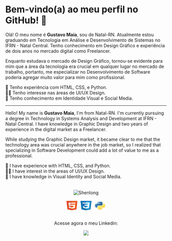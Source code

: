# Bem-vindo(a) ao meu perfil no GitHub! 🐉

Olá! O meu nome é __Gustavo Maia__, sou de Natal-RN. Atualmente estou graduando em Tecnologia em Análise e Desenvolvimento de Sistemas no IFRN - Natal Central. Tenho conhecimento em Design Gráfico e experiência de dois anos no mercado digital como Freelancer.

Enquanto estudava o mercado de Design Gráfico, tornou-se evidente para mim que a área da tecnologia era crucial em qualquer lugar no mercado de trabalho, portanto, me especializar no Desenvolvimento de Software poderia agregar muito valor para mim como profissional.

🚀 Tenho experiência com HTML, CSS, e Python.<br> 
🤟🏽 Tenho interesse nas áreas de UI/UX Design.<br>
🧠 Tenho conhecimento em Identidade Visual e Social Media.
***
Hello! My name is __Gustavo Maia__, I'm from Natal-RN. I'm currently pursuing a degree in Technology in Systems Analysis and Development at IFRN - Natal Central. I have knowledge in Graphic Design and two years of experience in the digital market as a Freelancer. 

While studying the Graphic Design market, it became clear to me that the technology area was crucial anywhere in the job market, so I realized that specializing in Software Development could add a lot of value to me as a professional. 

🚀 I have experience with HTML, CSS, and Python.<br> 
🤟🏽 I have interest in the areas of UI/UX Design.<br> 
🧠 I have knowledge in Visual Identity and Social Media.
  
</div>
<div align="center" style="display: inline_block"><br>
  <img align="center" alt="Shenlong" width="500" src="https://github.com/user-attachments/assets/a67f670d-30cc-4f39-a9f9-5da04858961c">
</div>

<div align="center" style="display: inline_block"><br>
  <img align="center" alt="Rafa-HTML" height="30" width="40" src="https://raw.githubusercontent.com/devicons/devicon/master/icons/html5/html5-original.svg">
  <img align="center" alt="Rafa-CSS" height="30" width="40" src="https://raw.githubusercontent.com/devicons/devicon/master/icons/css3/css3-original.svg">
  <img align="center" alt="Rafa-Python" height="30" width="40" src="https://raw.githubusercontent.com/devicons/devicon/master/icons/python/python-original.svg">
</div>
<br>

<p align="center">Acesse agora o meu Linkedin:</p>
<div align="center" style="display: inline_block">
  <a href="www.linkedin.com/in/gustavomaiaa" target="_blank"><img src="https://img.shields.io/badge/-LinkedIn-%230077B5?style=for-the-badge&logo=linkedin&logoColor=white" target="_blank"></a> 
</div>



<!--<div align="center" height="10em">
 
![adad ad](https://ssr-contributions-svg.vercel.app/_/gusttavokr?chart=3dbar&gap=0.6&scale=2&flatten=2&animation=wave&animation_duration=1&animation_delay=0.05&animation_amplitude=20&animation_frequency=0.5&animation_wave_center=10_0&format=svg&weeks=30&theme=green)
</div>



 

<!--
**gusttavokr/gusttavokr** is a ✨ _special_ ✨ repository because its `README.md` (this file) appears on your GitHub profile.

Here are some ideas to get you started:

- 🔭 I’m currently working on ...
- 🌱 I’m currently learning ...
- 👯 I’m looking to collaborate on ...
- 🤔 I’m looking for help with ...
- 💬 Ask me about ...
- 📫 How to reach me: ...
- 😄 Pronouns: ...
- ⚡ Fun fact: ...
-->

